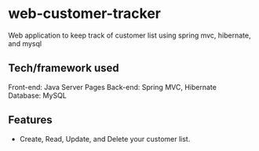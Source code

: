 # web-customer-tracker
Web application to keep track of customer list using spring mvc, hibernate, and mysql
## Tech/framework used

Front-end:
Java Server Pages
Back-end:
Spring MVC, Hibernate  
Database:
MySQL

## Features
- Create, Read, Update, and Delete your customer list.
